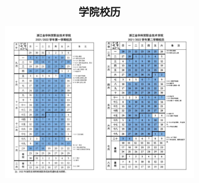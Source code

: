 <h1 style="text-align: center">学院校历</h1>

![image-20210913121931233](../../img/image-20210913121931233.png)
